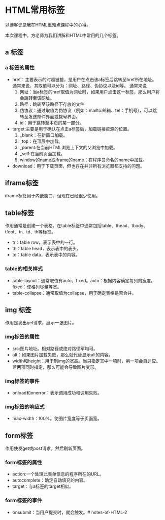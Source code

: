 # HTML常用标签
以博客记录我在HTML重难点课程中的心得。

本次课程中，方老师为我们讲解和HTML中常用的几个标签。
## a 标签
### a 标签的属性
 * href：主要表示的时超链接，是用户在点击该a标签后跳转至href所在地址。
    通常来说，其取值可以分为：网址、路径、伪协议以及id等。
    通常来说
    1. 网址：当a标签的href取值为网址时，如果用户点击这一标签，那么用户将会跳转至该网址。
    2. 路径：跳转至该路径下存放的文件
    3. 伪协议：通过取值为伪协议（例如：mailto:邮箱、tel：手机号），可以跳转至发送邮件界面或拨号界面。
    4. id：用于跳转至本页的某一部分。
* target:主要是用于确认在点击a标签后，加载链接资源的位置。
    1. _blank：在新窗口加载。
    2. _top：在顶层中加载。
    3. _parent:在当前HTML浏览上下文的父浏览中加载。
    4. _self:在当前页面加载。
    5. window的name或iframe的name：在程序员命名的name中加载。
* download：用于下载页面，但也存在并非所有浏览器都支持的问题。
## iframe标签
iframe标签用于内嵌窗口，但现在已经很少使用。
## table标签
作用通常是创建一个表格。在table标签中通常包括table、thead、tbody、tfoot、tr、td、th等标签。
* tr：table row，表示表中的一行。
* th：table head，表示表中的表头。
* td：table data，表示表中的内容。
### table的相关样式
* table-layout：通常取值有auto、fixed。auto：根据内容确定每列的宽度。fixed：使格列尽量等宽。
* table-collapse：通常取值为collapse，用于确定表格是否合并。
## img 标签
作用是发出get请求，展示一张图片。
### img标签的属性
* src:图片地址。相对路径或绝对路径军均可。
* alt：如果图片加载失败，那么就代替显示alt的内容。
* width和height：用于制img的宽高。当只指定其中一项时，另一项会自适应。若两项同时指定，那么可能会导致图片变形。
### img标签的事件
* onload和onerror：表示调用成功和调用失败。
### img标签的响应式
* max-width：100%。使图片宽度等于页面宽。

## form标签
作用使发get或post请求，然后刷新页面。
### form标签的属性
* action:一个处理此表单信息的程序所在的URL。
* autocomplete：确定自动填充的内容。
* target：与a标签的target相似。
### form标签的事件
* onsubmit：当用户提交时，就会触发。# notes-of-HTML-2
